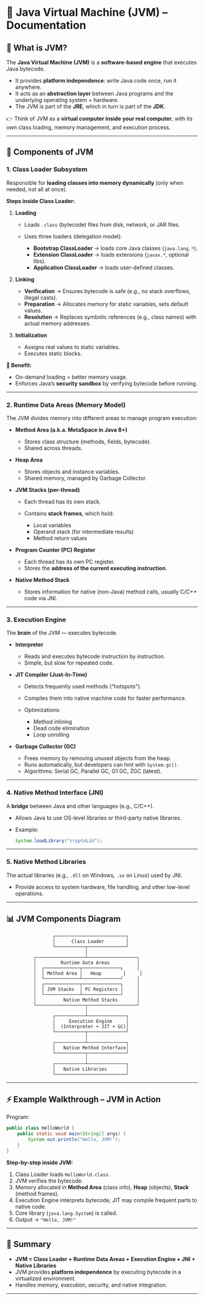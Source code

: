 # 📘 Java Virtual Machine (JVM) – Documentation

## 🔹 What is JVM?

The **Java Virtual Machine (JVM)** is a **software-based engine** that executes Java bytecode.

* It provides **platform independence**: write Java code once, run it anywhere.
* It acts as an **abstraction layer** between Java programs and the underlying operating system + hardware.
* The JVM is part of the **JRE**, which in turn is part of the **JDK**.

👉 Think of JVM as a **virtual computer inside your real computer**, with its own class loading, memory management, and execution process.

---

## 🧩 Components of JVM

### 1. **Class Loader Subsystem**

Responsible for **loading classes into memory dynamically** (only when needed, not all at once).

**Steps inside Class Loader:**

1. **Loading**

   * Loads `.class` (bytecode) files from disk, network, or JAR files.
   * Uses three loaders (delegation model):

     * **Bootstrap ClassLoader** → loads core Java classes (`java.lang.*`).
     * **Extension ClassLoader** → loads extensions (`javax.*`, optional libs).
     * **Application ClassLoader** → loads user-defined classes.

2. **Linking**

   * **Verification** → Ensures bytecode is safe (e.g., no stack overflows, illegal casts).
   * **Preparation** → Allocates memory for static variables, sets default values.
   * **Resolution** → Replaces symbolic references (e.g., class names) with actual memory addresses.

3. **Initialization**

   * Assigns real values to static variables.
   * Executes static blocks.

**🔑 Benefit:**

* On-demand loading = better memory usage.
* Enforces Java’s **security sandbox** by verifying bytecode before running.

---

### 2. **Runtime Data Areas (Memory Model)**

The JVM divides memory into different areas to manage program execution:

* **Method Area (a.k.a. MetaSpace in Java 8+)**

  * Stores class structure (methods, fields, bytecode).
  * Shared across threads.

* **Heap Area**

  * Stores objects and instance variables.
  * Shared memory, managed by Garbage Collector.

* **JVM Stacks (per-thread)**

  * Each thread has its own stack.
  * Contains **stack frames**, which hold:

    * Local variables
    * Operand stack (for intermediate results)
    * Method return values

* **Program Counter (PC) Register**

  * Each thread has its own PC register.
  * Stores the **address of the current executing instruction**.

* **Native Method Stack**

  * Stores information for native (non-Java) method calls, usually C/C++ code via JNI.

---

### 3. **Execution Engine**

The **brain** of the JVM — executes bytecode.

* **Interpreter**

  * Reads and executes bytecode instruction by instruction.
  * Simple, but slow for repeated code.

* **JIT Compiler (Just-In-Time)**

  * Detects frequently used methods (“hotspots”).
  * Compiles them into native machine code for faster performance.
  * Optimizations:

    * Method inlining
    * Dead code elimination
    * Loop unrolling

* **Garbage Collector (GC)**

  * Frees memory by removing unused objects from the heap.
  * Runs automatically, but developers can hint with `System.gc()`.
  * Algorithms: Serial GC, Parallel GC, G1 GC, ZGC (latest).

---

### 4. **Native Method Interface (JNI)**

A **bridge** between Java and other languages (e.g., C/C++).

* Allows Java to use OS-level libraries or third-party native libraries.
* Example:

  ```java
  System.loadLibrary("cryptoLib");
  ```

---

### 5. **Native Method Libraries**

The actual libraries (e.g., `.dll` on Windows, `.so` on Linux) used by JNI.

* Provide access to system hardware, file handling, and other low-level operations.

---

## 📊 JVM Components Diagram

```
                 ┌──────────────────────────┐
                 │      Class Loader        │
                 └───────────┬──────────────┘
                             │
          ┌──────────────────┴──────────────────┐
          │         Runtime Data Areas          │
          │  ┌─────────────┬──────────────┐     │
          │  │ Method Area │   Heap        │     │
          │  └─────────────┴──────────────┘     │
          │  ┌─────────────┬──────────────┐     │
          │  │ JVM Stacks  │ PC Registers │     │
          │  └─────────────┴──────────────┘     │
          │          Native Method Stacks       │
          └──────────────────┬──────────────────┘
                             │
                 ┌───────────┴──────────────┐
                 │     Execution Engine     │
                 │  (Interpreter + JIT + GC)│
                 └───────────┬──────────────┘
                             │
                 ┌───────────┴──────────────┐
                 │   Native Method Interface│
                 └───────────┬──────────────┘
                             │
                 ┌───────────┴──────────────┐
                 │   Native Libraries       │
                 └──────────────────────────┘
```

---

## ⚡ Example Walkthrough – JVM in Action

Program:

```java
public class HelloWorld {
    public static void main(String[] args) {
        System.out.println("Hello, JVM!");
    }
}
```

**Step-by-step inside JVM:**

1. Class Loader loads `HelloWorld.class`.
2. JVM verifies the bytecode.
3. Memory allocated in **Method Area** (class info), **Heap** (objects), **Stack** (method frames).
4. Execution Engine interprets bytecode; JIT may compile frequent parts to native code.
5. Core library (`java.lang.System`) is called.
6. Output → `"Hello, JVM!"`

---

## 📌 Summary

* **JVM = Class Loader + Runtime Data Areas + Execution Engine + JNI + Native Libraries**
* JVM provides **platform independence** by executing bytecode in a virtualized environment.
* Handles memory, execution, security, and native integration.

---
